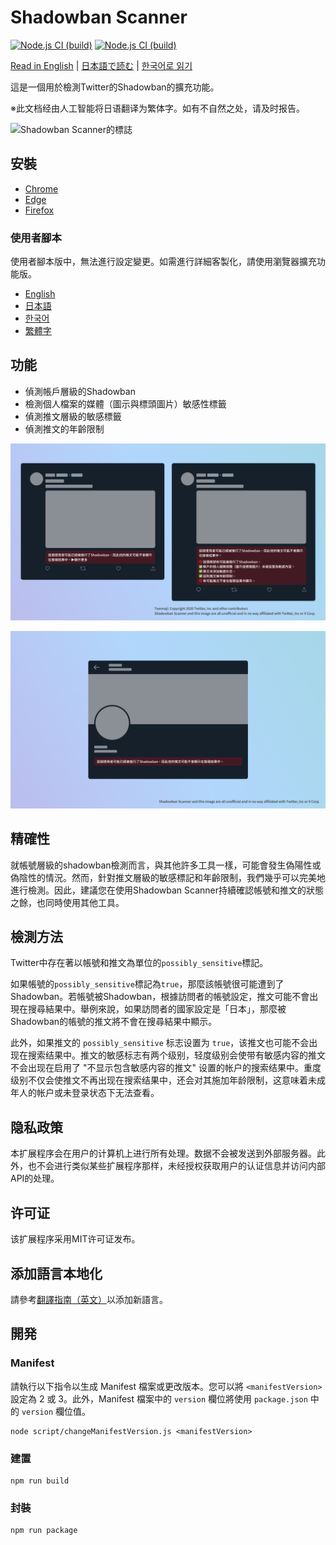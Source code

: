 # Shadowban Scanner

[![Node.js CI (build)](https://github.com/Robot-Inventor/shadowban-scanner/actions/workflows/build.yml/badge.svg)](https://github.com/Robot-Inventor/shadowban-scanner/actions/workflows/build.yml) [![Node.js CI (build)](https://github.com/Robot-Inventor/shadowban-scanner/actions/workflows/build.yml/badge.svg)](https://github.com/Robot-Inventor/shadowban-scanner/actions/workflows/build.yml)

[Read in English](README.md) | [日本語で読む](README_ja.md) | [한국어로 읽기](README_ko.md)

這是一個用於檢測Twitter的Shadowban的擴充功能。

※此文档经由人工智能将日语翻译为繁体字。如有不自然之处，请及时报告。

![Shadowban Scanner的標誌](doc/image/logo.png)

## 安裝

- [Chrome](https://chrome.google.com/webstore/detail/enlganfikppbjhabhkkilafmkhifadjd/)
- [Edge](https://microsoftedge.microsoft.com/addons/detail/shadowban-scanner/kfeecmboomhggeeceipnbbdjmhjoccbl)
- [Firefox](https://addons.mozilla.org/firefox/addon/shadowban-scanner/)

### 使用者腳本

使用者腳本版中，無法進行設定變更。如需進行詳細客製化，請使用瀏覽器擴充功能版。

- [English](https://raw.githubusercontent.com/Robot-Inventor/shadowban-scanner/main/userScript/en.user.js)
- [日本語](https://raw.githubusercontent.com/Robot-Inventor/shadowban-scanner/main/userScript/ja.user.js)
- [한국어](https://raw.githubusercontent.com/Robot-Inventor/shadowban-scanner/main/userScript/ko.user.js)
- [繁體字](https://raw.githubusercontent.com/Robot-Inventor/shadowban-scanner/main/userScript/zh_TW.user.js)

## 功能

- 偵測帳戶層級的Shadowban
- 檢測個人檔案的媒體（圖示與標頭圖片）敏感性標籤
- 偵測推文層級的敏感標籤
- 偵測推文的年齡限制

![帳戶層級Shadowban偵測的截圖](doc/image/screenshot2_zh_tw.png)

![推文層級Shadowban偵測的截圖](doc/image/screenshot1_zh_tw.png)

## 精確性

就帳號層級的shadowban檢測而言，與其他許多工具一樣，可能會發生偽陽性或偽陰性的情況。然而，針對推文層級的敏感標記和年齡限制，我們幾乎可以完美地進行檢測。因此，建議您在使用Shadowban Scanner持續確認帳號和推文的狀態之餘，也同時使用其他工具。

## 檢測方法

Twitter中存在著以帳號和推文為單位的``possibly_sensitive``標記。

如果帳號的``possibly_sensitive``標記為``true``，那麼該帳號很可能遭到了Shadowban。若帳號被Shadowban，根據訪問者的帳號設定，推文可能不會出現在搜尋結果中。舉例來說，如果訪問者的國家設定是「日本」，那麼被Shadowban的帳號的推文將不會在搜尋結果中顯示。

此外，如果推文的 ``possibly_sensitive`` 标志设置为 ``true``，该推文也可能不会出现在搜索结果中。推文的敏感标志有两个级别，轻度级别会使带有敏感内容的推文不会出现在启用了 "不显示包含敏感内容的推文" 设置的帐户的搜索结果中。重度级别不仅会使推文不再出现在搜索结果中，还会对其施加年龄限制，这意味着未成年人的帐户或未登录状态下无法查看。

## 隐私政策

本扩展程序会在用户的计算机上进行所有处理。数据不会被发送到外部服务器。此外，也不会进行类似某些扩展程序那样，未经授权获取用户的认证信息并访问内部API的处理。

## 许可证

该扩展程序采用MIT许可证发布。

## 添加語言本地化

請參考[翻譯指南（英文）](doc/localization.md)以添加新語言。

## 開発

### Manifest

請執行以下指令以生成 Manifest 檔案或更改版本。您可以將 ``<manifestVersion>`` 設定為 2 或 3。此外，Manifest 檔案中的 ``version`` 欄位將使用 ``package.json`` 中的 ``version`` 欄位值。

```console
node script/changeManifestVersion.js <manifestVersion>
```

### 建置

```console
npm run build
```

### 封裝

```console
npm run package
```
